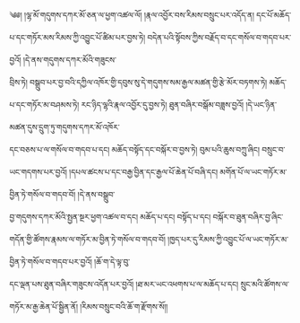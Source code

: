 ﻿  
༄༅། །ལྷ་མོ་གདུགས་དཀར་མོ་ཅན་ལ་ཕྱག་འཚལ་ལོ། །རྣལ་འབྱོར་བས་རིམས་བསྲུང་པར་འདོད་ན། དང་པོ་མཆོད་པ་དང་གཏོར་མས་རིམས་ཀྱི་འབྱུང་པོ་ཚིམ་པར་བྱས་ཏེ། བདེན་པའི་སྟོབས་ཀྱིས་བརྗོད་བ་དང་གསོལ་བ་གདབ་པར་བྱའོ། །དེ་ནས་གདུགས་དཀར་མོའི་གཟུངས་  
བྲིས་ཏེ། བསྒྲུབ་པར་བྱ་བའི་དཀྱིལ་འཁོར་གྱི་དབུས་སུ་དེ་གདུགས་སམ་རྒྱལ་མཚན་གྱི་རྩེ་མོར་བཏགས་ཏེ། མཆོད་པ་དང་གཏོར་མ་བཤམས་ཏེ། རང་ཉིད་ལྷའི་རྣལ་འབྱོར་དུ་བྱས་ཏེ། ཐུན་བཞིར་བསྒོམ་བཟླས་བྱའོ། །དེ་ཡང་ཉིན་མཚན་དུས་དྲུག་ཏུ་གདུགས་དཀར་མོ་འཁོར་  
དང་བཅས་པ་ལ་གསོལ་བ་གདབ་པ་དང། མཆོད་བསྟོད་དང་བསྐོར་བ་བྱས་ཏེ། བུམ་པའི་ཆུས་བཀྲུ་ཞིང། བསྲུང་བ་ཡང་གདགས་པར་བྱའོ། །དཔལ་ཚངས་པ་དང་བརྒྱ་བྱིན་དང་རྒྱལ་པོ་ཆེན་པོ་བཞི་དང། མགོན་པོ་ལ་ཡང་གཏོར་མ་བྱིན་ཏེ་གསོལ་བ་གདབ་བོ། །དེ་ནས་བསྒྲུབ་  
བྱ་གདུགས་དཀར་མོའི་སྤྱན་སྔར་ཕྱག་འཚལ་བ་དང། མཆོད་པ་དང། བསྟོད་པ་དང། བསྐོར་བ་ཐུན་བཞིར་བྱ་ཞིང་གདོན་གྱི་ཚོགས་རྣམས་ལ་གཏོར་མ་བྱིན་ཏེ་གསོལ་བ་གདབ་བོ། །ཁྱད་པར་དུ་རིམས་ཀྱི་འབྱུང་པོ་ལ་ཡང་གཏོར་མ་བྱིན་ཏེ་གསོལ་བ་གདབ་པར་བྱའོ། །ཆོ་ག་དེ་ལྟ་བུ་  
དང་ལྡན་པས་ཐུན་བཞིར་གཟུངས་འདོན་པར་བྱའོ། །ཐ་མར་ཡང་འཕགས་པ་ལ་མཆོད་པ་དང། སྲུང་མའི་ཚོགས་ལ་གཏོར་མ་རྒྱ་ཆེན་པོ་སྦྱིན་ནོ། །རིམས་བསྲུང་བའི་ཆོ་ག་རྫོགས་སོ།།  
  
